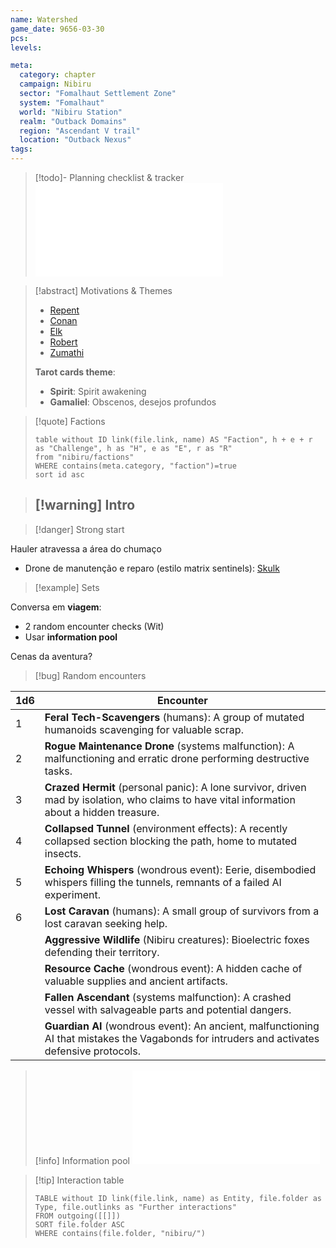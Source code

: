 ```yaml
---
name: Watershed
game_date: 9656-03-30
pcs: 
levels: 

meta:
  category: chapter
  campaign: Nibiru
  sector: "Fomalhaut Settlement Zone"
  system: "Fomalhaut"
  world: "Nibiru Station"
  realm: "Outback Domains"
  region: "Ascendant V trail"
  location: "Outback Nexus"
tags: 
---
```


> [!todo]- Planning checklist & tracker
> ![_tracker](../_tracker.md)

> [!abstract] Motivations & Themes
> 
> - [Repent](../pcs/Repent.md)
> - [Conan](../pcs/Conan.md)
> - [Elk](../pcs/Elk.md)
> - [Robert](../pcs/Robert.md)
> - [Zumathi](../pcs/Zumathi.md)
> 
> **Tarot cards theme**:
> - **Spirit**: Spirit awakening 
> - **Gamaliel**: Obscenos, desejos profundos

> [!quote] Factions 
> ```dataview
> table without ID link(file.link, name) AS "Faction", h + e + r as "Challenge", h as "H", e as "E", r as "R"
> from "nibiru/factions"
> WHERE contains(meta.category, "faction")=true
> sort id asc
> ```

> [!warning] Intro
> - 

> [!danger] Strong start

Hauler atravessa a área do chumaço
- Drone de manutenção e reparo (estilo matrix sentinels): [Skulk](../statblocks/Skulk.md)

> [!example] Sets

Conversa em **viagem**:
- 2 random encounter checks (Wit)
- Usar **information pool**

Cenas da aventura?

> [!bug] Random encounters

| 1d6 | Encounter                                                                                                                                    |
| --- | -------------------------------------------------------------------------------------------------------------------------------------------- |
| 1   | **Feral Tech-Scavengers** (humans): A group of mutated humanoids scavenging for valuable scrap.                                              |
| 2   | **Rogue Maintenance Drone** (systems malfunction): A malfunctioning and erratic drone performing destructive tasks.                          |
| 3   | **Crazed Hermit** (personal panic): A lone survivor, driven mad by isolation, who claims to have vital information about a hidden treasure.  |
| 4   | **Collapsed Tunnel** (environment effects): A recently collapsed section blocking the path, home to mutated insects.                         |
| 5   | **Echoing Whispers** (wondrous event): Eerie, disembodied whispers filling the tunnels, remnants of a failed AI experiment.                  |
| 6   | **Lost Caravan** (humans): A small group of survivors from a lost caravan seeking help.                                                      |
|     | **Aggressive Wildlife** (Nibiru creatures): Bioelectric foxes defending their territory.                                                     |
|     | **Resource Cache** (wondrous event): A hidden cache of valuable supplies and ancient artifacts.                                              |
|     | **Fallen Ascendant** (systems malfunction): A crashed vessel with salvageable parts and potential dangers.                                   |
|     | **Guardian AI** (wondrous event): An ancient, malfunctioning AI that mistakes the Vagabonds for intruders and activates defensive protocols. |

> [!info] Information pool
> ![infoPool](../_infoPool.md)

> [!tip] Interaction table 
> 
> ```dataview
> TABLE without ID link(file.link, name) as Entity, file.folder as Type, file.outlinks as "Further interactions"
> FROM outgoing([[]]) 
> SORT file.folder ASC
> WHERE contains(file.folder, "nibiru/")
> ```
